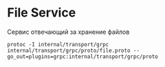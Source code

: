 # File Service

Сервис отвечающий за хранение файлов

    protoc -I internal/transport/grpc internal/transport/grpc/proto/file.proto --go_out=plugins=grpc:internal/transport/grpc/proto